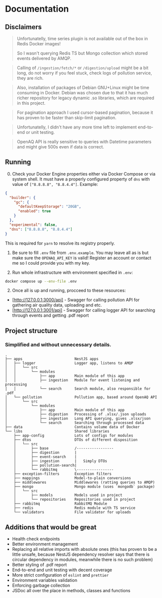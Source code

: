 # Documentation

## Disclaimers

> Unfortunatelly, time series plugin is not available out of the box in Redis Docker images!
>
> So I wasn't querying Redis TS but Mongo collection which stored events delivered by AMQP.

> Calling of `/ingestion/fetch/*` or `/digestion/upload`  might be a bit long, do not worry if you feel stuck, check logs of pollution service, they are rich.

> Also, installation of packages of Debian GNU+Linux might be time consuming in Docker. Debian was chosen due to that it has much richer repository for legacy dynamic .so libraries, which are required in this project.

> For pagination approach I used cursor-based pagination, because it has proven to be faster than skip-limit pagination.

> Unfortunatelly, I didn't have any more time left to implement end-to-end or unit testing.

> OpenAQ API is really sensitive to queries with Datetime parameters and might give 500s even if data is correct.

## Running

0. Check your Docker Engine properties either via Docker Compose or via system shell. It must have a properly configured property of `dns` with value of `["8.8.8.8", "8.8.4.4"]`. Example:

```json
{
  "builder": {
    "gc": {
      "defaultKeepStorage": "20GB",
      "enabled": true
    }
  },
  "experimental": false,
  "dns": ["8.8.8.8", "8.8.4.4"]
}
```

This is required for `yarn` to resolve its registry properly.

1. Be sure to fill `.env` file from `.env.example`. You may leave all as is but make sure the `OPENAQ_API_KEY` is valid! Register an account or contact me so I could provide you with my key.

2. Run whole infrastructure with environment specified in `.env`:

```sh
docker compose up --env-file .env
```

2. Once all is up and running, procceed to these resources:

- [http://127.0.0.1:3000/api] - Swagger for calling pollution API for gathering air quality data, uploading and etc.
- [http://127.0.0.1:3001/api] - Swagger for calling logger API for searching through events and getting .pdf report

## Project structure

### Simplified and without unnecessary details.

```plain
.
├── apps                        NestJS apps
│   ├── logger                  Logger app, listens to AMQP
│   │   └── src
│   │       └── modules
│   │           ├── app         Main module of this app
│   │           ├── ingestion   Module for event listening and processing
│   │           └── search      Search module, also responsible for .pdf
│   └── pollution               Pollution app, based around OpenAQ API
│       └── src
│           └── modules
│               ├── app         Main module of this app
│               ├── digestion   Processing of .xlsx/.json uploads
│               ├── ingestion   Long API querying, gives .xlsx/json
│               └── search      Searching through processed data
├── data                        Contains volume data of Docker        
└── libs                        Shared libraries
    ├── app-config              Lots of configs for modules
    ├── dtos                    DTOs of different disposition
    │   └── src
    │       ├── base            /-----------------
    │       ├── digestion       | 
    │       ├── event-search    |
    │       ├── ingestion       |   Simply DTOs
    │       ├── pollution-search|
    │       └── rabbitmq        \-----------------
    ├── exception-filters       Exception filters
    ├── mappings                Model-to-plain conversions
    ├── middlewares             Middlewares (ratting queries to AMQP)
    ├── mongo                   Mongo module (uses `mongodb` package)
    │   └── src
    │       ├── models          Models used in project
    │       └── repositories    Repositories used in project
    ├── rabbitmq                RabbitMQ Module
    ├── redis                   Redis module with TS service
    └── validators              File validator for uploads
```

## Additions that would be great

- Health check endpoints
- Better environment management
- Replacing all relative imports with absolute ones (this has proven to be a little unsafe, because NestJS dependency resolver says that there is circular dependency in modules, meanwhile there is no such problem)
- Better styling of .pdf report
- End-to-end and unit testing with decent coverage
- More strict configuration of `eslint` and `prettier`
- Environment variables validation
- Enforcing garbage collection
- JSDoc all over the place in methods, classes and functions
